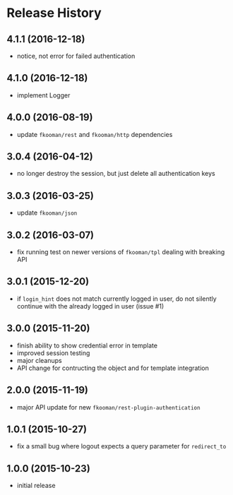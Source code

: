 # Release History

## 4.1.1 (2016-12-18)
- notice, not error for failed authentication

## 4.1.0 (2016-12-18)
- implement Logger

## 4.0.0 (2016-08-19)
- update `fkooman/rest` and `fkooman/http` dependencies

## 3.0.4 (2016-04-12)
- no longer destroy the session, but just delete all authentication 
  keys

## 3.0.3 (2016-03-25)
- update `fkooman/json`

## 3.0.2 (2016-03-07)
- fix running test on newer versions of `fkooman/tpl` dealing with 
  breaking API

## 3.0.1 (2015-12-20)
- if `login_hint` does not match currently logged in user, do not silently
  continue with the already logged in user (issue #1)

## 3.0.0 (2015-11-20)
- finish ability to show credential error in template
- improved session testing
- major cleanups
- API change for contructing the object and for template integration

## 2.0.0 (2015-11-19)
- major API update for new `fkooman/rest-plugin-authentication`

## 1.0.1 (2015-10-27)
- fix a small bug where logout expects a query parameter for `redirect_to`

## 1.0.0 (2015-10-23)
- initial release
